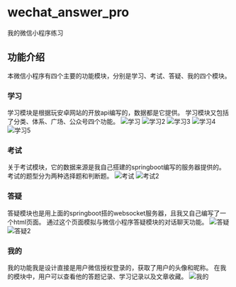 # wechat_answer_pro
我的微信小程序练习
## 功能介绍
本微信小程序有四个主要的功能模块，分别是学习、考试、答疑、我的四个模块。
### 学习
学习模块是根据玩安卓网站的开放api编写的，数据都是它提供。
学习模块又包括了分类、体系、广场、公众号四个功能。
![学习](https://github.com/lloyd42/wechat_answer_pro/blob/master/png/QQ20200331185531.png)
![学习2](https://github.com/lloyd42/wechat_answer_pro/blob/master/png/QQ20200331185848.png)
![学习3](https://github.com/lloyd42/wechat_answer_pro/blob/master/png/QQ20200331185932.png)
![学习4](https://github.com/lloyd42/wechat_answer_pro/blob/master/png/QQ20200331190022.png)
![学习5](https://github.com/lloyd42/wechat_answer_pro/blob/master/png/QQ20200331190230.png)
### 考试
关于考试模块，它的数据来源是我自己搭建的springboot编写的服务器提供的。
考试的题型分为两种选择题和判断题。
![考试](https://github.com/lloyd42/wechat_answer_pro/blob/master/png/QQ20200331190301.png)
![考试2](https://github.com/lloyd42/wechat_answer_pro/blob/master/png/QQ20200331190323.png)
### 答疑
答疑模块也是用上面的springboot搭的websocket服务器，且我又自己编写了一个html页面。
通过这个页面模拟与微信小程序答疑模块的对话聊天功能。
![答疑](https://github.com/lloyd42/wechat_answer_pro/blob/master/png/QQ20200331190338.png)
![答疑2](https://github.com/lloyd42/wechat_answer_pro/blob/master/png/QQ20200331190612.png)
### 我的
我的功能我是设计直接是用户微信授权登录的，获取了用户的头像和昵称。
在我的模块中，用户可以查看他的答题记录、学习记录以及文章收藏。
![我的](https://github.com/lloyd42/wechat_answer_pro/blob/master/png/QQ20200331190635.png)

